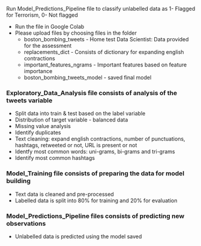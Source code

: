 Run Model_Predictions_Pipeline file to classify unlabelled data as 1- Flagged for Terrorism, 0- Not flagged
* Run the file in Google Colab
* Please upload files by choosing files in the folder
  * boston_bombing_tweets - Home test Data Scientist: Data provided for the assessment
  * replacements_dict - Consists of dictionary for expanding english contractions
  * important_features_ngrams - Important features based on feature importance
  * boston_bombing_tweets_model - saved final model 



### Exploratory_Data_Analysis file consists of analysis of the tweets variable
* Split data into train & test based on the label variable
* Distribution of target variable - balanced data
* Missing value analysis
* Identify duplicates
* Text cleaning: expand english contractions, number of punctuations, hashtags, retweeted or not, URL is present or not
* Identfy most common words: uni-grams, bi-grams and tri-grams
* Identify most common hashtags

### Model_Training file consists of preparing the data for model building
* Text data is cleaned and pre-processed
* Labelled data is split into 80% for training and 20% for evaluation

### Model_Predictions_Pipeline files consists of predicting new observations
* Unlabelled data is predicted using the model saved





